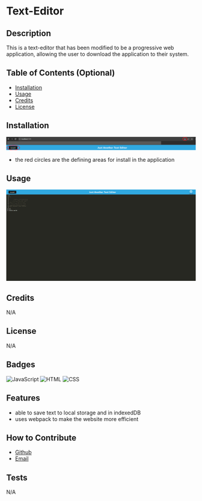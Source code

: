 # Text-Editor

## Description

This is a text-editor that has been modified to be a progressive web application, allowing the user to download the application to their system.

## Table of Contents (Optional)

- [Installation](#installation)
- [Usage](#usage)
- [Credits](#credits)
- [License](#license)

## Installation

![Alt text](<imagesForReadme/img for text2.png>)



 - the red circles are the defining areas for install in the application

## Usage

   ![JATE](./imagesForReadme/JATE%20pic.PNG)

## Credits

N/A


## License

N/A

## Badges

![JavaScript](https://img.shields.io/badge/JavaScript-64.1%25-yellow)
![HTML](https://img.shields.io/badge/HTML-9.9%25-red)
![CSS](https://img.shields.io/badge/CSS-26%25-purple)

## Features

- able to save text to local storage and in indexedDB
- uses webpack to make the website more efficient


## How to Contribute
- [Github](https://github.com/RyanTheSCholar)
- [Email](Ryan.business.bowen@gmail.com)

## Tests

N/A